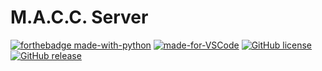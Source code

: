# M.A.C.C. Server
[![forthebadge made-with-python](http://ForTheBadge.com/images/badges/made-with-python.svg)](https://www.python.org/)
[![made-for-VSCode](https://img.shields.io/badge/Made%20for-VSCode-1f425f.svg)](https://code.visualstudio.com/)
[![GitHub license](https://img.shields.io/github/license/3top1a/M.A.C.C.-server.svg)](https://github.com/3top1a/M.A.C.C.-server/blob/master/LICENSE)
[![GitHub release](https://img.shields.io/github/release/3top1a/M.A.C.C.-server.svg)](https://GitHub.com/3top1a/M.A.C.C.-server/releases/)
